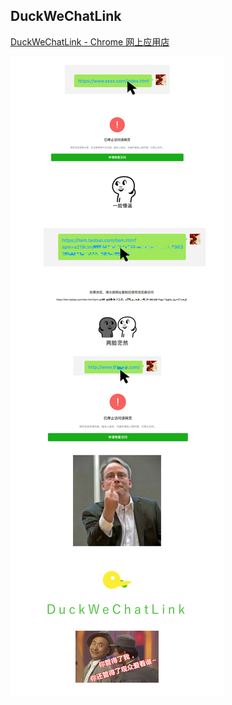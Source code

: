 ## DuckWeChatLink

[DuckWeChatLink \- Chrome 网上应用店](https://chrome.google.com/webstore/detail/duckwechatlink/fmbcigfogkcocolnphalampmlachphce/related?utm_source=chrome-ntp-icon&authuser=1)

![](help.png)